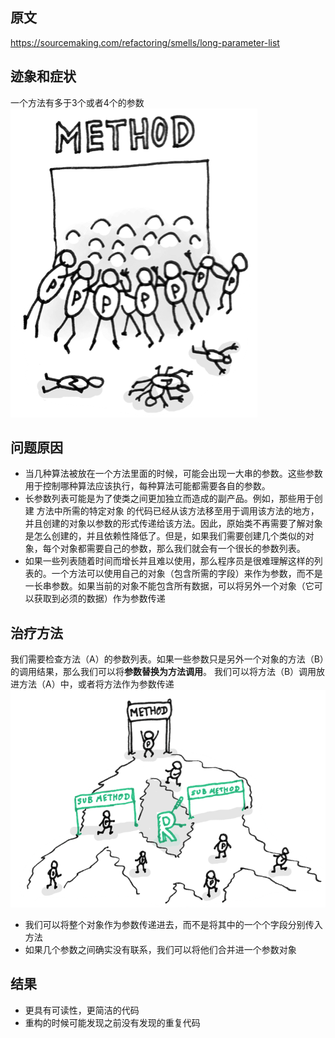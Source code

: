 ## 原文
https://sourcemaking.com/refactoring/smells/long-parameter-list

## 迹象和症状
一个方法有多于3个或者4个的参数    
![long-parameter-list-1](images/long-parameter-list-1.png)

## 问题原因
* 当几种算法被放在一个方法里面的时候，可能会出现一大串的参数。这些参数用于控制哪种算法应该执行，每种算法可能都需要各自的参数。
* 长参数列表可能是为了使类之间更加独立而造成的副产品。例如，那些用于创建 方法中所需的特定对象 的代码已经从该方法移至用于调用该方法的地方，并且创建的对象以参数的形式传递给该方法。因此，原始类不再需要了解对象是怎么创建的，并且依赖性降低了。但是，如果我们需要创建几个类似的对象，每个对象都需要自己的参数，那么我们就会有一个很长的参数列表。
* 如果一些列表随着时间而增长并且难以使用，那么程序员是很难理解这样的列表的。一个方法可以使用自己的对象（包含所需的字段）来作为参数，而不是一长串参数。如果当前的对象不能包含所有数据，可以将另外一个对象（它可以获取到必须的数据）作为参数传递

## 治疗方法
我们需要检查方法（A）的参数列表。如果一些参数只是另外一个对象的方法（B）的调用结果，那么我们可以将**参数替换为方法调用**。 我们可以将方法（B）调用放进方法（A）中，或者将方法作为参数传递
![long-parameter-list-2](images/long-parameter-list-2.png)
* 我们可以将整个对象作为参数传递进去，而不是将其中的一个个字段分别传入方法
* 如果几个参数之间确实没有联系，我们可以将他们合并进一个参数对象

## 结果
* 更具有可读性，更简洁的代码
* 重构的时候可能发现之前没有发现的重复代码